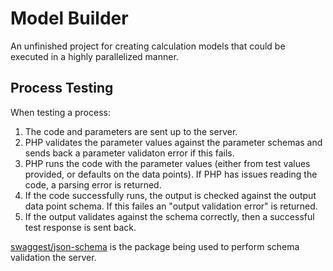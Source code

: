 # Model Builder
An unfinished project for creating calculation models that could be executed in a highly parallelized manner.

## Process Testing
When testing a process:

1. The code and parameters are sent up to the server.
1. PHP validates the parameter values against the parameter schemas and sends back a parameter validaton error if this fails.
1. PHP runs the code with the parameter values (either from test values provided, or defaults on the data points). If PHP has issues reading the code, a parsing error is returned.
1. If the code successfully runs, the output is checked against the output data point schema. If this failes an "output validation error" is returned.
1. If the output validates against the schema correctly, then a successful test response is sent back.

[swaggest/json-schema](https://github.com/swaggest/php-json-schema) is the package being used to perform schema validation the server.
